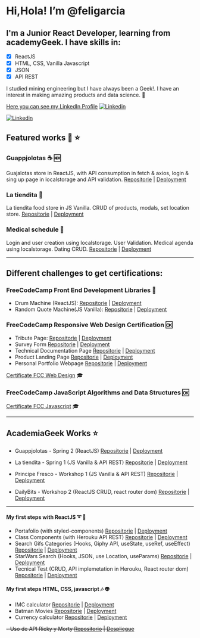 
# **Hi,Hola! I’m @feligarcia**

## I'm a Junior React Developer, learning from academyGeek. I have skills in:

 - [x] ReactJS
 - [x] HTML, CSS, Vanilla Javascript
 - [x] JSON 
 - [x] API REST

I studied mining engineering but I have always been a Geek!. I have an interest in making amazing products and data science. :signal_strength:

[Here you can see my LinkedIn Profile](https://www.linkedin.com/in/jufgarciagi/)
[![Linkedin](https://i.stack.imgur.com/gVE0j.png)](https://www.linkedin.com/in/jufgarciagi/)

[![Linkedin](https://cdn.iconscout.com/icon/free/png-256/react-1-282599.png)](https://www.linkedin.com/in/jufgarciagi/)

## Featured works :round_pushpin: :star:
### Guappjolotas :coffee: :new:
Guajalotas store in ReactJS, with API consumption in fetch & axios, login & sing up page in localstorage and API validation.
[Repositorie](https://github.com/feligarcia/Sprint2-GuappjolotasF7) | [Deployment](https://feligarcia.github.io/Sprint2-GuappjolotasF7/)
### La tiendita :ear_of_rice:
La tiendita food store in JS Vanilla. CRUD of products, modals, set location store.
[Repositorie](https://github.com/feligarcia/sprint1Tiendita) | [Deployment](https://feligarcia.github.io/sprint1Tiendita/)
### Medical schedule :hospital:
Login and user creation using localstorage. User Validation.
Medical agenda using localstorage. Dating CRUD.
 [Repositorie](https://github.com/feligarcia/retosAcademiaGeek/tree/main/Semana_1/AppCitas) | [Deployment](https://feligarcia.github.io/retosAcademiaGeek/Semana_1/AppCitas/)

***
## Different challenges to get certifications:

### FreeCodeCamp Front End Development Libraries :white_flower:
- Drum Machine (ReactJS): [Repositorie](https://github.com/feligarcia/drummachineFCC) | [Deployment](https://feligarcia.github.io/drummachineFCC/)
- Random Quote Machine(JS Vanilla): [Repositorie](https://github.com/feligarcia/generadorFrasesAleatorias) | [Deployment](https://feligarcia.github.io/generadorFrasesAleatorias/)


### FreeCodeCamp Responsive Web Design Certification :ok:
- Tribute Page: [Repositorie](https://github.com/feligarcia/retosAcademiaGeek/tree/main/Semana_1/Pagina_Tributo) | [Deployment](https://feligarcia.github.io/retosAcademiaGeek/Semana_1/Pagina_Tributo)
- Survey Form [Repositorie](https://github.com/feligarcia/retosAcademiaGeek/tree/main/Semana_1/Formulario_Encuesta) | [Deployment](https://feligarcia.github.io/retosAcademiaGeek/Semana_1/Formulario_Encuesta/)
- Technical Documentation Page [Repositorie](https://github.com/feligarcia/retosAcademiaGeek/tree/main/Semana_2/Documentacion_Tecnica) | [Deployment](https://feligarcia.github.io/retosAcademiaGeek/Semana_2/Documentacion_Tecnica/)
- Product Landing Page [Repositorie](https://github.com/feligarcia/retosAcademiaGeek/tree/main/Semana_2/Producto_Comercial) | [Deployment](https://feligarcia.github.io/retosAcademiaGeek/Semana_2/Producto_Comercial/)
- Personal Portfolio Webpage [Repositorie](https://github.com/feligarcia/portafolioDigitalfreecodecamp) | [Deployment](https://feligarcia.github.io/portafolioDigitalfreecodecamp/)

[Certificate FCC Web Design](https://www.freecodecamp.org/certification/feligarcia/responsive-web-design) :mortar_board:

### FreeCodeCamp JavaScript Algorithms and Data Structures :ok:
[Certificate FCC Javascript](https://www.freecodecamp.org/certification/feligarcia/responsive-web-design) :mortar_board:

---
## AcademiaGeek Works :star:
 - Guappjolotas - Spring 2 (ReactJS) [Repositorie](https://github.com/feligarcia/Sprint2-GuappjolotasF7) | [Deployment](https://feligarcia.github.io/Sprint2-GuappjolotasF7/)
 - La tiendita - Spring 1 (JS Vanilla & API REST) [Repositorie](https://github.com/feligarcia/sprint1Tiendita) | [Deployment](https://feligarcia.github.io/sprint1Tiendita/)

 - Principe Fresco - Workshop 1 (JS Vanilla & API REST) [Repositorie](https://github.com/Lauramunozg1025/WorkShop--Principe-Fresco) | [Deployment](https://lauramunozg1025.github.io/WorkShop--Principe-Fresco/)
 - DailyBits - Workshop 2 (ReactJS CRUD, react router dom) [Repositorie](https://github.com/feligarcia/Workshop2DailyBits) | [Deployment](https://feligarcia.github.io/Categorias)


---
#### My first steps with ReactJS :curly_loop: :100:
 - Portafolio (with styled-components) [Repositorie](https://github.com/feligarcia/portafolioReact) | [Deployment](https://feligarcia.github.io/portafolioReact/)
- Class Components (with Herouku API REST) [Repositorie](https://feligarcia.github.io/Categorias) | [Deployment](https://feligarcia.github.io/maquetaClassComponents/)
- Search Gifs Categories (Hooks, Giphy API, useState, useRef, useEffect) [Repositorie](https://github.com/feligarcia/APIconHooks) | [Deployment](https://feligarcia.github.io/APIconHooks/)
- StarWars Search (Hooks, JSON, use Location, useParams) [Repositorie](https://github.com/feligarcia/buscadorStarWars) | [Deployment](https://feligarcia.github.io/buscadorStarWars/)
- Tecnical Test (CRUD, API implemetation in Herouku, React router dom) [Repositorie](https://github.com/feligarcia/simulacropruebatecCarros) | [Deployment](https://feligarcia.github.io/simulacropruebatecCarros/)


#### My first steps HTML, CSS, javascript :notes: :alien:
 - IMC calculator [Repositorie](https://github.com/feligarcia/entregaIMC) | [Deployment](https://feligarcia.github.io/entregaIMC/)
- Batman Movies [Repositorie](https://github.com/feligarcia/entregaPeliculas) | [Deployment](https://feligarcia.github.io/entregaPeliculas/index.html)
- Currency calculator [Repositorie](https://github.com/feligarcia/calculadoraDivisas) | [Deployment](https://feligarcia.github.io/calculadoraDivisas/)



~~- Uso de API Ricky y Morty [Repositorio](https://github.com/feligarcia/retosAcademiaGeek/tree/main/Semana_1/API%20Ricky) | [Despliegue](https://feligarcia.github.io/retosAcademiaGeek/Semana_1/API%20Ricky/)~~





